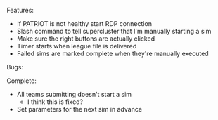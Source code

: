 Features:

- If PATRIOT is not healthy start RDP connection
- Slash command to tell supercluster that I'm manually starting a sim
- Make sure the right buttons are actually clicked
- Timer starts when league file is delivered
- Failed sims are marked complete when they're manually executed

Bugs:

Complete:

- All teams submitting doesn't start a sim
  - I think this is fixed?
- Set parameters for the next sim in advance
